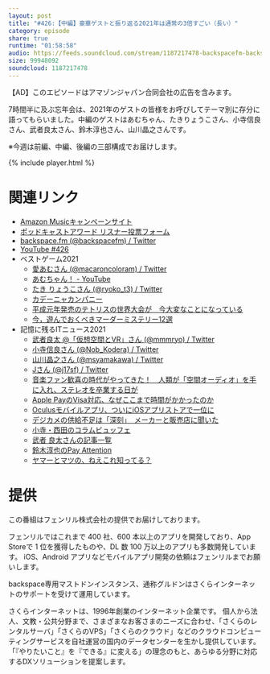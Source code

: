 ```yaml
---
layout: post
title: "#426:【中編】豪華ゲストと振り返る2021年は通常の3倍すごい（長い）"
category: episode
share: true
runtime: "01:58:58"
audio: https://feeds.soundcloud.com/stream/1187217478-backspacefm-backspacefm-426-2.mp3
size: 99948092
soundcloud: 1187217478
---
```


【AD】このエピソードはアマゾンジャパン合同会社の広告を含みます。

7時間半に及ぶ忘年会は、2021年のゲストの皆様をお呼びしてテーマ別に存分に語ってもらいました。中編のゲストはあむちゃん、たきりょうこさん、小寺信良さん、武者良太さん、鈴木淳也さん、山川晶之さんです。

※今週は前編、中編、後編の三部構成でお届けします。


{% include player.html %}

# 関連リンク
* [Amazon Musicキャンペーンサイト](https://amazon.co.jp/back)
* [ポッドキャストアワード リスナー投票フォーム](https://ssl.1242.com/aplform/form/aplform.php?fcode=jpa2021_listener)
* [backspace.fm (@backspacefm) / Twitter](https://twitter.com/backspacefm)
* [YouTube #426](https://note.com/backspacefm/n/nc40a0aec7340)
* ベストゲーム2021
  * [愛あむさん (@macaroncoloram) / Twitter](https://twitter.com/macaroncoloram)
  * [あむちゃん！ - YouTube](https://www.youtube.com/c/amubijintokeitube)
  * [たき りょうこさん (@ryoko_t3) / Twitter](https://twitter.com/ryoko_t3)
  * [カデーニャカンパニー](https://kaden.watch.impress.co.jp/docs/kadenya/comic/index.html)
  * [平成元年発売のテトリスの世界大会が　今大変なことになっている](https://note.com/radio613/n/n03ad52985274)
  * [今，遊んでおくべきマーダーミステリー12選](https://www.4gamer.net/games/583/G058367/20210815001/)
* 記憶に残るITニュース2021
  * [武者良太 @「仮想空間とVR」さん (@mmmryo) / Twitter](https://twitter.com/mmmryo)
  * [小寺信良さん (@Nob_Kodera) / Twitter](https://twitter.com/Nob_Kodera)
  * [山川晶之さん (@msyamakawa) / Twitter](https://twitter.com/msyamakawa)
  * [Jさん (@j17sf) / Twitter](https://twitter.com/j17sf)
  * [音楽ファン歓喜の時代がやってきた！　人類が「空間オーディオ」を手に入れ、ステレオを卒業する日が](https://www.itmedia.co.jp/news/articles/2110/26/news054.html)
  * [Apple PayのVisa対応、なぜここまで時間がかかったのか](https://www.watch.impress.co.jp/docs/series/suzukij/1324421.html)
  * [Oculusモバイルアプリ、ついにiOSアプリストアで一位に](https://twitter.com/yanosen_jp/status/1474882829339475970)
  * [デジカメの供給不足は「深刻」　メーカーと販売店に聞いた](https://www.itmedia.co.jp/news/articles/2112/26/news042.html)
  * [小寺・西田のコラムビュッフェ](https://note.com/mnishi41/m/mf1a5a24ea361)
  * [武者 良太さんの記事一覧](https://www.resume.id/musharyota/works)
  * [鈴木淳也のPay Attention](https://www.watch.impress.co.jp/docs/series/suzukij/index.html)
  * [ヤマーとマツの、ねえこれ知ってる？](https://www.itmedia.co.jp/news/series/27083/)

# 提供

この番組はフェンリル株式会社の提供でお届けしております。

フェンリルではこれまで 400 社、600 本以上のアプリを開発しており、App Storeで 1 位を獲得したものや、DL 数 100 万以上のアプリも多数開発しています。
iOS、Android アプリなどモバイルアプリ開発の依頼はフェンリルまでお願いします。

backspace専用マストドンインスタンス、通称グルドンはさくらインターネットのサポートを受けて運用しています。

さくらインターネットは、1996年創業のインターネット企業です。 
個人から法人、文教・公共分野まで、さまざまなお客さまのニーズに合わせ、「さくらのレンタルサーバ」「さくらのVPS」「さくらのクラウド」などのクラウドコンピューティングサービスを自社運営の国内のデータセンターを生かし提供しています。
「『やりたいこと』を『できる』に変える」の理念のもと、あらゆる分野に対応するDXソリューションを提案します。
